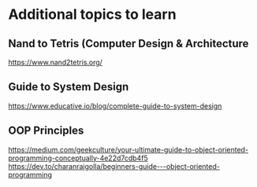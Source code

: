 # Additional topics to learn

## Nand to Tetris (Computer Design & Architecture
https://www.nand2tetris.org/

## Guide to System Design
https://www.educative.io/blog/complete-guide-to-system-design

## OOP Principles
https://medium.com/geekculture/your-ultimate-guide-to-object-oriented-programming-conceptually-4e22d7cdb4f5
https://dev.to/charanrajgolla/beginners-guide---object-oriented-programming
